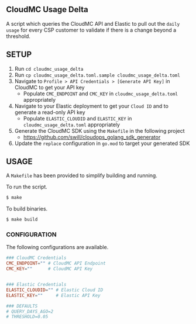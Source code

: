 CloudMC Usage Delta
-------------------

A script which queries the CloudMC API and Elastic to pull out the `daily usage` for every CSP customer to validate if there is a change beyond a threshold.

## SETUP

1. Run `cd cloudmc_usage_delta`
2. Run `cp cloudmc_usage_delta.toml.sample cloudmc_usage_delta.toml`
3. Navigate to `Profile > API Credentials > [Generate API Key]` in CloudMC to get your API key
    - Populate `CMC_ENDPOINT` and `CMC_KEY` in `cloudmc_usage_delta.toml` appropriately
4. Navigate to your Elastic deployment to get your `Cloud ID` and to generate a read-only API key
    - Populate `ELASTIC_CLOUDID` and `ELASTIC_KEY` in `cloudmc_usage_delta.toml` appropriately
5. Generate the CloudMC SDK using the `Makefile` in the following project
    - https://github.com/swill/cloudops_golang_sdk_generator
6. Update the `replace` configuration in `go.mod` to target your generated SDK

## USAGE

A `Makefile` has been provided to simplify building and running.

To run the script.

```bash
$ make
```

To build binaries.

```bash
$ make build
```

### CONFIGURATION

The following configurations are available.

```toml
### CloudMC Credentials
CMC_ENDPOINT="" # CloudMC API Endpoint
CMC_KEY=""      # CloudMC API Key


### Elastic Credentials
ELASTIC_CLOUDID="" # Elastic Cloud ID
ELASTIC_KEY=""     # Elastic API Key

### DEFAULTS
# QUERY_DAYS_AGO=2
# THRESHOLD=0.05
```